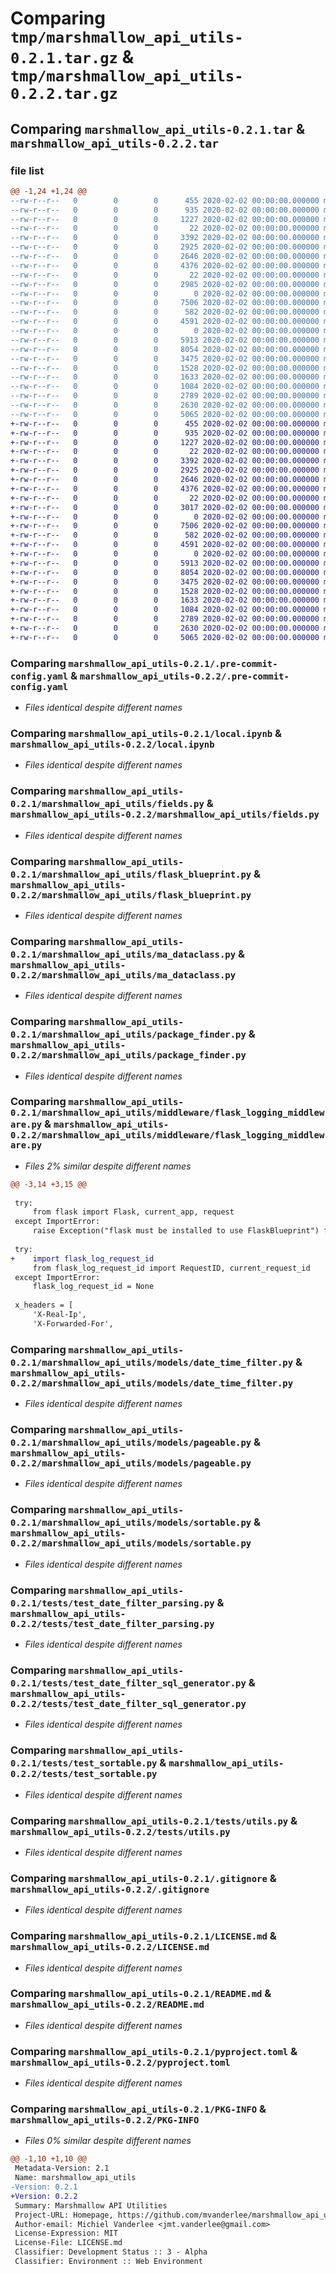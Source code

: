 # Comparing `tmp/marshmallow_api_utils-0.2.1.tar.gz` & `tmp/marshmallow_api_utils-0.2.2.tar.gz`

## Comparing `marshmallow_api_utils-0.2.1.tar` & `marshmallow_api_utils-0.2.2.tar`

### file list

```diff
@@ -1,24 +1,24 @@
--rw-r--r--   0        0        0      455 2020-02-02 00:00:00.000000 marshmallow_api_utils-0.2.1/.editorconfig
--rw-r--r--   0        0        0      935 2020-02-02 00:00:00.000000 marshmallow_api_utils-0.2.1/.pre-commit-config.yaml
--rw-r--r--   0        0        0     1227 2020-02-02 00:00:00.000000 marshmallow_api_utils-0.2.1/local.ipynb
--rw-r--r--   0        0        0       22 2020-02-02 00:00:00.000000 marshmallow_api_utils-0.2.1/marshmallow_api_utils/__init__.py
--rw-r--r--   0        0        0     3392 2020-02-02 00:00:00.000000 marshmallow_api_utils-0.2.1/marshmallow_api_utils/fields.py
--rw-r--r--   0        0        0     2925 2020-02-02 00:00:00.000000 marshmallow_api_utils-0.2.1/marshmallow_api_utils/flask_blueprint.py
--rw-r--r--   0        0        0     2646 2020-02-02 00:00:00.000000 marshmallow_api_utils-0.2.1/marshmallow_api_utils/ma_dataclass.py
--rw-r--r--   0        0        0     4376 2020-02-02 00:00:00.000000 marshmallow_api_utils-0.2.1/marshmallow_api_utils/package_finder.py
--rw-r--r--   0        0        0       22 2020-02-02 00:00:00.000000 marshmallow_api_utils-0.2.1/marshmallow_api_utils/middleware/__init__.py
--rw-r--r--   0        0        0     2985 2020-02-02 00:00:00.000000 marshmallow_api_utils-0.2.1/marshmallow_api_utils/middleware/flask_logging_middleware.py
--rw-r--r--   0        0        0        0 2020-02-02 00:00:00.000000 marshmallow_api_utils-0.2.1/marshmallow_api_utils/models/__init__.py
--rw-r--r--   0        0        0     7506 2020-02-02 00:00:00.000000 marshmallow_api_utils-0.2.1/marshmallow_api_utils/models/date_time_filter.py
--rw-r--r--   0        0        0      582 2020-02-02 00:00:00.000000 marshmallow_api_utils-0.2.1/marshmallow_api_utils/models/pageable.py
--rw-r--r--   0        0        0     4591 2020-02-02 00:00:00.000000 marshmallow_api_utils-0.2.1/marshmallow_api_utils/models/sortable.py
--rw-r--r--   0        0        0        0 2020-02-02 00:00:00.000000 marshmallow_api_utils-0.2.1/tests/__init__.py
--rw-r--r--   0        0        0     5913 2020-02-02 00:00:00.000000 marshmallow_api_utils-0.2.1/tests/test_date_filter_parsing.py
--rw-r--r--   0        0        0     8054 2020-02-02 00:00:00.000000 marshmallow_api_utils-0.2.1/tests/test_date_filter_sql_generator.py
--rw-r--r--   0        0        0     3475 2020-02-02 00:00:00.000000 marshmallow_api_utils-0.2.1/tests/test_sortable.py
--rw-r--r--   0        0        0     1528 2020-02-02 00:00:00.000000 marshmallow_api_utils-0.2.1/tests/utils.py
--rw-r--r--   0        0        0     1633 2020-02-02 00:00:00.000000 marshmallow_api_utils-0.2.1/.gitignore
--rw-r--r--   0        0        0     1084 2020-02-02 00:00:00.000000 marshmallow_api_utils-0.2.1/LICENSE.md
--rw-r--r--   0        0        0     2789 2020-02-02 00:00:00.000000 marshmallow_api_utils-0.2.1/README.md
--rw-r--r--   0        0        0     2630 2020-02-02 00:00:00.000000 marshmallow_api_utils-0.2.1/pyproject.toml
--rw-r--r--   0        0        0     5065 2020-02-02 00:00:00.000000 marshmallow_api_utils-0.2.1/PKG-INFO
+-rw-r--r--   0        0        0      455 2020-02-02 00:00:00.000000 marshmallow_api_utils-0.2.2/.editorconfig
+-rw-r--r--   0        0        0      935 2020-02-02 00:00:00.000000 marshmallow_api_utils-0.2.2/.pre-commit-config.yaml
+-rw-r--r--   0        0        0     1227 2020-02-02 00:00:00.000000 marshmallow_api_utils-0.2.2/local.ipynb
+-rw-r--r--   0        0        0       22 2020-02-02 00:00:00.000000 marshmallow_api_utils-0.2.2/marshmallow_api_utils/__init__.py
+-rw-r--r--   0        0        0     3392 2020-02-02 00:00:00.000000 marshmallow_api_utils-0.2.2/marshmallow_api_utils/fields.py
+-rw-r--r--   0        0        0     2925 2020-02-02 00:00:00.000000 marshmallow_api_utils-0.2.2/marshmallow_api_utils/flask_blueprint.py
+-rw-r--r--   0        0        0     2646 2020-02-02 00:00:00.000000 marshmallow_api_utils-0.2.2/marshmallow_api_utils/ma_dataclass.py
+-rw-r--r--   0        0        0     4376 2020-02-02 00:00:00.000000 marshmallow_api_utils-0.2.2/marshmallow_api_utils/package_finder.py
+-rw-r--r--   0        0        0       22 2020-02-02 00:00:00.000000 marshmallow_api_utils-0.2.2/marshmallow_api_utils/middleware/__init__.py
+-rw-r--r--   0        0        0     3017 2020-02-02 00:00:00.000000 marshmallow_api_utils-0.2.2/marshmallow_api_utils/middleware/flask_logging_middleware.py
+-rw-r--r--   0        0        0        0 2020-02-02 00:00:00.000000 marshmallow_api_utils-0.2.2/marshmallow_api_utils/models/__init__.py
+-rw-r--r--   0        0        0     7506 2020-02-02 00:00:00.000000 marshmallow_api_utils-0.2.2/marshmallow_api_utils/models/date_time_filter.py
+-rw-r--r--   0        0        0      582 2020-02-02 00:00:00.000000 marshmallow_api_utils-0.2.2/marshmallow_api_utils/models/pageable.py
+-rw-r--r--   0        0        0     4591 2020-02-02 00:00:00.000000 marshmallow_api_utils-0.2.2/marshmallow_api_utils/models/sortable.py
+-rw-r--r--   0        0        0        0 2020-02-02 00:00:00.000000 marshmallow_api_utils-0.2.2/tests/__init__.py
+-rw-r--r--   0        0        0     5913 2020-02-02 00:00:00.000000 marshmallow_api_utils-0.2.2/tests/test_date_filter_parsing.py
+-rw-r--r--   0        0        0     8054 2020-02-02 00:00:00.000000 marshmallow_api_utils-0.2.2/tests/test_date_filter_sql_generator.py
+-rw-r--r--   0        0        0     3475 2020-02-02 00:00:00.000000 marshmallow_api_utils-0.2.2/tests/test_sortable.py
+-rw-r--r--   0        0        0     1528 2020-02-02 00:00:00.000000 marshmallow_api_utils-0.2.2/tests/utils.py
+-rw-r--r--   0        0        0     1633 2020-02-02 00:00:00.000000 marshmallow_api_utils-0.2.2/.gitignore
+-rw-r--r--   0        0        0     1084 2020-02-02 00:00:00.000000 marshmallow_api_utils-0.2.2/LICENSE.md
+-rw-r--r--   0        0        0     2789 2020-02-02 00:00:00.000000 marshmallow_api_utils-0.2.2/README.md
+-rw-r--r--   0        0        0     2630 2020-02-02 00:00:00.000000 marshmallow_api_utils-0.2.2/pyproject.toml
+-rw-r--r--   0        0        0     5065 2020-02-02 00:00:00.000000 marshmallow_api_utils-0.2.2/PKG-INFO
```

### Comparing `marshmallow_api_utils-0.2.1/.pre-commit-config.yaml` & `marshmallow_api_utils-0.2.2/.pre-commit-config.yaml`

 * *Files identical despite different names*

### Comparing `marshmallow_api_utils-0.2.1/local.ipynb` & `marshmallow_api_utils-0.2.2/local.ipynb`

 * *Files identical despite different names*

### Comparing `marshmallow_api_utils-0.2.1/marshmallow_api_utils/fields.py` & `marshmallow_api_utils-0.2.2/marshmallow_api_utils/fields.py`

 * *Files identical despite different names*

### Comparing `marshmallow_api_utils-0.2.1/marshmallow_api_utils/flask_blueprint.py` & `marshmallow_api_utils-0.2.2/marshmallow_api_utils/flask_blueprint.py`

 * *Files identical despite different names*

### Comparing `marshmallow_api_utils-0.2.1/marshmallow_api_utils/ma_dataclass.py` & `marshmallow_api_utils-0.2.2/marshmallow_api_utils/ma_dataclass.py`

 * *Files identical despite different names*

### Comparing `marshmallow_api_utils-0.2.1/marshmallow_api_utils/package_finder.py` & `marshmallow_api_utils-0.2.2/marshmallow_api_utils/package_finder.py`

 * *Files identical despite different names*

### Comparing `marshmallow_api_utils-0.2.1/marshmallow_api_utils/middleware/flask_logging_middleware.py` & `marshmallow_api_utils-0.2.2/marshmallow_api_utils/middleware/flask_logging_middleware.py`

 * *Files 2% similar despite different names*

```diff
@@ -3,14 +3,15 @@
 
 try:
     from flask import Flask, current_app, request
 except ImportError:
     raise Exception("flask must be installed to use FlaskBlueprint") from None
 
 try:
+    import flask_log_request_id
     from flask_log_request_id import RequestID, current_request_id
 except ImportError:
     flask_log_request_id = None
 
 x_headers = [
     'X-Real-Ip',
     'X-Forwarded-For',
```

### Comparing `marshmallow_api_utils-0.2.1/marshmallow_api_utils/models/date_time_filter.py` & `marshmallow_api_utils-0.2.2/marshmallow_api_utils/models/date_time_filter.py`

 * *Files identical despite different names*

### Comparing `marshmallow_api_utils-0.2.1/marshmallow_api_utils/models/pageable.py` & `marshmallow_api_utils-0.2.2/marshmallow_api_utils/models/pageable.py`

 * *Files identical despite different names*

### Comparing `marshmallow_api_utils-0.2.1/marshmallow_api_utils/models/sortable.py` & `marshmallow_api_utils-0.2.2/marshmallow_api_utils/models/sortable.py`

 * *Files identical despite different names*

### Comparing `marshmallow_api_utils-0.2.1/tests/test_date_filter_parsing.py` & `marshmallow_api_utils-0.2.2/tests/test_date_filter_parsing.py`

 * *Files identical despite different names*

### Comparing `marshmallow_api_utils-0.2.1/tests/test_date_filter_sql_generator.py` & `marshmallow_api_utils-0.2.2/tests/test_date_filter_sql_generator.py`

 * *Files identical despite different names*

### Comparing `marshmallow_api_utils-0.2.1/tests/test_sortable.py` & `marshmallow_api_utils-0.2.2/tests/test_sortable.py`

 * *Files identical despite different names*

### Comparing `marshmallow_api_utils-0.2.1/tests/utils.py` & `marshmallow_api_utils-0.2.2/tests/utils.py`

 * *Files identical despite different names*

### Comparing `marshmallow_api_utils-0.2.1/.gitignore` & `marshmallow_api_utils-0.2.2/.gitignore`

 * *Files identical despite different names*

### Comparing `marshmallow_api_utils-0.2.1/LICENSE.md` & `marshmallow_api_utils-0.2.2/LICENSE.md`

 * *Files identical despite different names*

### Comparing `marshmallow_api_utils-0.2.1/README.md` & `marshmallow_api_utils-0.2.2/README.md`

 * *Files identical despite different names*

### Comparing `marshmallow_api_utils-0.2.1/pyproject.toml` & `marshmallow_api_utils-0.2.2/pyproject.toml`

 * *Files identical despite different names*

### Comparing `marshmallow_api_utils-0.2.1/PKG-INFO` & `marshmallow_api_utils-0.2.2/PKG-INFO`

 * *Files 0% similar despite different names*

```diff
@@ -1,10 +1,10 @@
 Metadata-Version: 2.1
 Name: marshmallow_api_utils
-Version: 0.2.1
+Version: 0.2.2
 Summary: Marshmallow API Utilities
 Project-URL: Homepage, https://github.com/mvanderlee/marshmallow_api_utils
 Author-email: Michiel Vanderlee <jmt.vanderlee@gmail.com>
 License-Expression: MIT
 License-File: LICENSE.md
 Classifier: Development Status :: 3 - Alpha
 Classifier: Environment :: Web Environment
```


